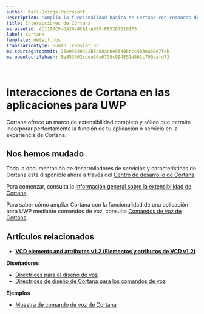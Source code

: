 ```yaml
---
author: Karl-Bridge-Microsoft
Description: "Amplía la funcionalidad básica de Cortana con comandos de voz que activan una aplicación para UWP y ejecutan una acción única."
title: Interacciones de Cortana
ms.assetid: 4C11A7CF-DA26-4CA1-A9B9-FE52670101F5
label: Cortana
template: detail.hbs
translationtype: Human Translation
ms.sourcegitcommit: 75e93920422b5ad8ad0e9399bccc403ea69e7feb
ms.openlocfilehash: 8e853962cdea36a6738c094851d461c700aafd73

---
```


# Interacciones de Cortana en las aplicaciones para UWP

Cortana ofrece un marco de extensibilidad completo y sólido que permite incorporar perfectamente la función de tu aplicación o servicio en la experiencia de Cortana.

## Nos hemos mudado

Toda la documentación de desarrolladores de servicios y características de Cortana está disponible ahora a través del [Centro de desarrollo de Cortana](https://developer.microsoft.com/en-us/cortana).

Para comenzar, consulta la [Información general sobre la extensibilidad de Cortana](https://msdn.microsoft.com/cortana/getstarted).

Para saber cómo ampliar Cortana con la funcionalidad de una aplicación para UWP mediante comandos de voz, consulta [Comandos de voz de Cortana](https://developer.microsoft.com/en-us/cortana). 

## Artículos relacionados

* [**VCD elements and attributes v1.2 (Elementos y atributos de VCD v1.2)**](https://msdn.microsoft.com/library/windows/apps/dn706593)

**Diseñadores**
* [Directrices para el diseño de voz](https://msdn.microsoft.com/windows/uwp/input-and-devices/speech-interactions)
* [Directrices de diseño de Cortana para los comandos de voz](https://msdn.microsoft.com/en-us/cortana/voicecommands/voicecommand-design-guidelines)

**Ejemplos**
* [Muestra de comando de voz de Cortana](http://go.microsoft.com/fwlink/p/?LinkID=619899)
 

 







<!--HONumber=Aug16_HO3-->


